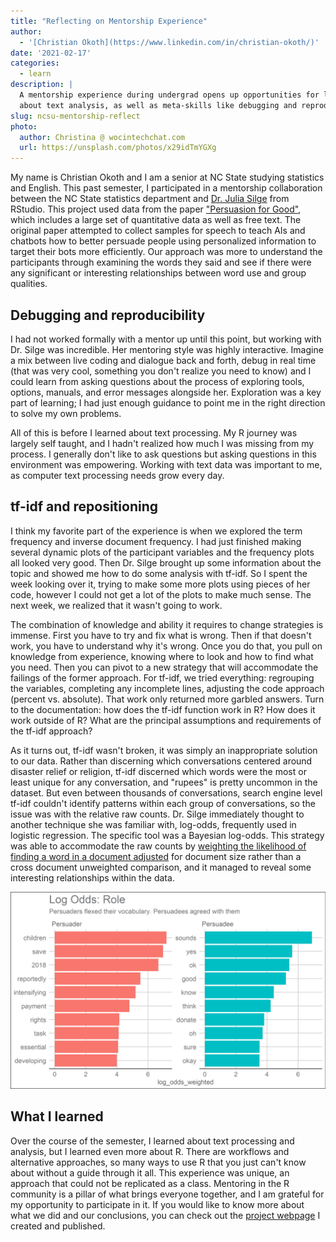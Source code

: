 ```yaml
---
title: "Reflecting on Mentorship Experience"
author:
  - '[Christian Okoth](https://www.linkedin.com/in/christian-okoth/)'
date: '2021-02-17'
categories:
  - learn
description: |
  A mentorship experience during undergrad opens up opportunities for learning
  about text analysis, as well as meta-skills like debugging and reproducibility.
slug: ncsu-mentorship-reflect
photo:
  author: Christina @ wocintechchat.com
  url: https://unsplash.com/photos/x29idTmYGXg
---
```


My name is Christian Okoth and I am a senior at NC State studying statistics and English. This past semester, I participated in a mentorship collaboration between the NC State statistics department and [Dr. Julia Silge](https://juliasilge.com/) from RStudio. This project used data from the paper ["Persuasion for Good"](https://doi.org/10.18653/v1/p19-1566), which includes a large set of quantitative data as well as free text. The original paper attempted to collect samples for speech to teach AIs and chatbots how to better persuade people using personalized information to target their bots more efficiently. Our approach was more to understand the participants through examining the words they said and see if there were any significant or interesting relationships between word use and group qualities.

## Debugging and reproducibility

I had not worked formally with a mentor up until this point, but working with Dr. Silge was incredible. Her mentoring style was highly interactive. Imagine a mix between live coding and dialogue back and forth, debug in real time (that was very cool, something you don't realize you need to know) and I could learn from asking questions about the process of exploring tools, options, manuals, and error messages alongside her. Exploration was a key part of learning; I had just enough guidance to point me in the right direction to solve my own problems.  

All of this is before I learned about text processing. My R journey was largely self taught, and I hadn't realized how much I was missing from my process. I generally don't like to ask questions but asking questions in this environment was empowering. Working with text data was important to me, as computer text processing needs grow every day. 

## tf-idf and repositioning

I think my favorite part of the experience is when we explored the term frequency and inverse document frequency. I had just finished making several dynamic plots of the participant variables and the frequency plots all looked very good. Then Dr. Silge brought up some information about the topic and showed me how to do some analysis with tf-idf. So I spent the week looking over it, trying to make some more plots using pieces of her code, however I could not get a lot of the plots to make much sense. The next week, we realized that it wasn't going to work. 

The combination of knowledge and ability it requires to change strategies is immense. First you have to try and fix what is wrong. Then if that doesn't work, you have to understand why it's wrong. Once you do that, you pull on knowledge from experience, knowing where to look and how to find what you need. Then you can pivot to a new strategy that will accommodate the failings of the former approach. 
For tf-idf, we tried everything: regrouping the variables, completing any incomplete lines, adjusting the code approach (percent vs. absolute). That work only returned more garbled answers. Turn to the documentation: how does the tf-idf function work in R? How does it work outside of R? What are the principal assumptions and requirements of the tf-idf approach? 

As it turns out, tf-idf wasn't broken, it was simply an inappropriate solution to our data. Rather than discerning which conversations centered around disaster relief or religion, tf-idf discerned which words were the most or least unique for any conversation, and "rupees" is pretty uncommon in the dataset. But even between thousands of conversations, search engine level tf-idf couldn't identify patterns within each group of conversations, so the issue was with the relative raw counts. Dr. Silge immediately thought to another technique she was familiar with, log-odds, frequently used in logistic regression. The specific tool was a Bayesian log-odds.  This strategy was able to accommodate the raw counts by [weighting the likelihood of finding a word in a document adjusted](https://juliasilge.github.io/tidylo/) for document size rather than a cross document unweighted comparison, and it managed to reveal some interesting relationships within the data.

![roles](log_odds_role.png)

## What I learned

Over the course of the semester, I learned about text processing and analysis, but I learned even more about R. There are workflows and alternative approaches, so many ways to use R that you just can't know about without a guide through it all. This experience was unique, an approach that could not be replicated as a class. Mentoring in the R community is a pillar of what brings everyone together, and I am grateful for my opportunity to participate in it.
If you would like to know more about what we did and our conclusions, you can check out the [project webpage](https://rpubs.com/cmokoth/persuasion) I created and published.
